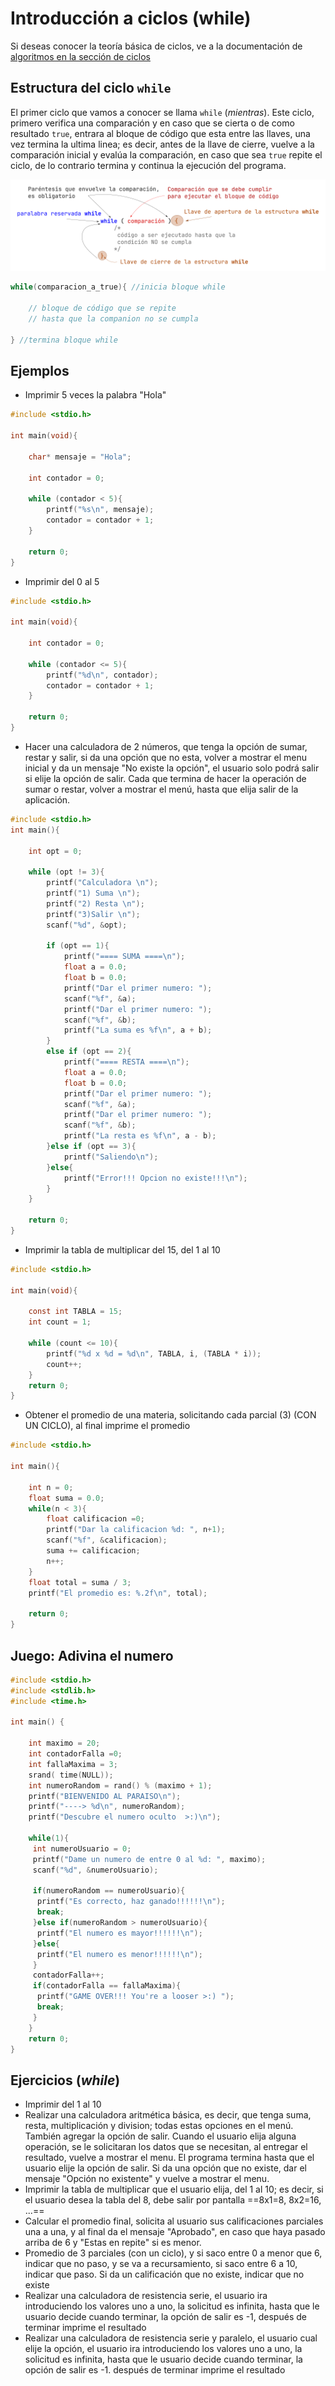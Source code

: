 # Introducción a ciclos (while)

Si deseas conocer la teoría básica de ciclos, ve a la documentación de [algoritmos en la sección de ciclos](https://www.alejandro-leyva.com/algoritmos/12_ciclos/)

## Estructura del ciclo `while`

El primer ciclo que vamos a conocer se llama `while` (*mientras*). Este ciclo, primero verifica una comparación y en caso que se cierta o de como resultado `true`, entrara al bloque de código que esta entre las llaves, una vez termina la ultima linea; es decir, antes de la llave de cierre, vuelve a la comparación inicial y evalúa la comparación, en caso que sea `true` repite el ciclo, de lo contrario termina y continua la ejecución del programa.

![while](./assets/while_structure.png)

```c
while(comparacion_a_true){ //inicia bloque while

    // bloque de código que se repite
    // hasta que la companion no se cumpla

} //termina bloque while
```

## Ejemplos

- Imprimir 5 veces la palabra "Hola"

```c
#include <stdio.h>

int main(void){

    char* mensaje = "Hola";

    int contador = 0;

    while (contador < 5){
        printf("%s\n", mensaje);
        contador = contador + 1;
    }

    return 0;
}

```

- Imprimir del 0 al 5

```c
#include <stdio.h>

int main(void){

    int contador = 0;

    while (contador <= 5){
        printf("%d\n", contador);
        contador = contador + 1;
    }

    return 0;
}
```

- Hacer una calculadora de 2 números, que tenga la opción de sumar, restar y salir, si da una opción que no esta, volver a mostrar el menu inicial y da un mensaje "No existe la opción", el usuario solo podrá salir si elije la opción de salir. Cada que termina de hacer la operación de sumar o restar, volver a mostrar el menú, hasta que elija salir de la aplicación.

```c
#include <stdio.h>
int main(){

    int opt = 0;

    while (opt != 3){
        printf("Calculadora \n");
        printf("1) Suma \n");
        printf("2) Resta \n");
        printf("3)Salir \n");
        scanf("%d", &opt);

        if (opt == 1){
            printf("==== SUMA ====\n");
            float a = 0.0;
            float b = 0.0;
            printf("Dar el primer numero: ");
            scanf("%f", &a);
            printf("Dar el primer numero: ");
            scanf("%f", &b);
            printf("La suma es %f\n", a + b);
        }
        else if (opt == 2){
            printf("==== RESTA ====\n");
            float a = 0.0;
            float b = 0.0;
            printf("Dar el primer numero: ");
            scanf("%f", &a);
            printf("Dar el primer numero: ");
            scanf("%f", &b);
            printf("La resta es %f\n", a - b);
        }else if (opt == 3){
            printf("Saliendo\n");
        }else{
            printf("Error!!! Opcion no existe!!!\n");
        }
    }

    return 0;
}
```

- Imprimir la tabla de multiplicar del 15, del 1 al 10

```c
#include <stdio.h>

int main(void){

    const int TABLA = 15;
    int count = 1;

    while (count <= 10){
        printf("%d x %d = %d\n", TABLA, i, (TABLA * i));
        count++;
    }
    return 0;
}
```

- Obtener el promedio de una materia, solicitando cada parcial (3) (CON UN CICLO), al final imprime el promedio

```c
#include <stdio.h>

int main(){

    int n = 0;
    float suma = 0.0;
    while(n < 3){
        float calificacion =0;
        printf("Dar la calificacion %d: ", n+1);
        scanf("%f", &calificacion);
        suma += calificacion;
        n++;
    }
    float total = suma / 3;
    printf("El promedio es: %.2f\n", total);

    return 0;
}

```

## Juego: Adivina el numero

```c
#include <stdio.h>
#include <stdlib.h>
#include <time.h>

int main() {

    int maximo = 20;
    int contadorFalla =0;
    int fallaMaxima = 3;
    srand( time(NULL));
    int numeroRandom = rand() % (maximo + 1);
    printf("BIENVENIDO AL PARAISO\n");
    printf("----> %d\n", numeroRandom);
    printf("Descubre el numero oculto  >:)\n");

    while(1){
     int numeroUsuario = 0;
     printf("Dame un numero de entre 0 al %d: ", maximo);
     scanf("%d", &numeroUsuario);

     if(numeroRandom == numeroUsuario){
      printf("Es correcto, haz ganado!!!!!!\n");
      break;
     }else if(numeroRandom > numeroUsuario){
      printf("El numero es mayor!!!!!!\n");
     }else{
      printf("El numero es menor!!!!!!\n");
     }
     contadorFalla++;
     if(contadorFalla == fallaMaxima){
      printf("GAME OVER!!! You're a looser >:) ");
      break;
     }
    }
    return 0;
}
```

## Ejercicios (*while*)

- Imprimir del 1 al 10
- Realizar una calculadora aritmética básica, es decir, que tenga suma, resta, multiplicación y division; todas estas opciones en el menú. También agregar la opción de salir. Cuando el usuario elija alguna operación, se le solicitaran los datos que se necesitan, al entregar el resultado, vuelve a mostrar el menu. El programa termina hasta que el usuario elije la opción de salir. Si da una opción que no existe, dar el mensaje "Opción no existente" y vuelve a mostrar el menu.
- Imprimir la tabla de multiplicar que el usuario elija, del 1 al 10; es decir, si el usuario desea la tabla del 8, debe salir por pantalla ==8x1=8, 8x2=16, ...==
- Calcular el promedio final, solicita al usuario sus calificaciones parciales una a una, y al final da el mensaje "Aprobado", en caso que haya pasado arriba de 6 y "Estas en repite" si es menor.
- Promedio de 3 parciales (con un ciclo), y si saco entre 0 a menor que 6, indicar que no paso, y se va a recursamiento, si saco entre 6 a 10, indicar que paso. Si da un calificación que no existe, indicar que no existe
- Realizar una calculadora de resistencia serie, el usuario ira introduciendo los valores uno a uno, la solicitud es infinita, hasta que le usuario decide cuando terminar, la opción de salir es -1, después de terminar imprime el resultado
- Realizar una calculadora de resistencia serie y paralelo, el usuario cual elije la opción, el usuario ira introduciendo los valores uno a uno, la solicitud es infinita, hasta que le usuario decide cuando terminar, la opción de salir es -1. después de terminar imprime el resultado
